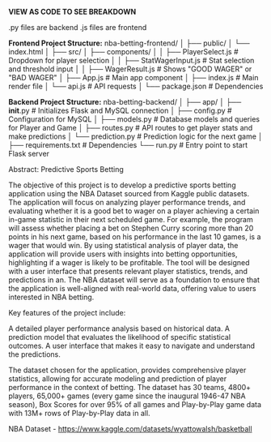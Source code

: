 **VIEW AS CODE TO SEE BREAKDOWN**

.py files are backend
.js files are frontend 

**Frontend Project Structure:**
nba-betting-frontend/
│
├── public/
│   └── index.html
│
├── src/
│   ├── components/
│   │   ├── PlayerSelect.js       # Dropdown for player selection
│   │   ├── StatWagerInput.js     # Stat selection and threshold input
│   │   ├── WagerResult.js        # Shows "GOOD WAGER" or "BAD WAGER"
│   ├── App.js                    # Main app component
│   ├── index.js                  # Main render file
│   └── api.js                    # API requests
│
└── package.json                  # Dependencies


**Backend Project Structure:**
nba-betting-backend/
│
├── app/
│   ├── __init__.py       # Initializes Flask and MySQL connection
│   ├── config.py         # Configuration for MySQL
│   ├── models.py         # Database models and queries for Player and Game
│   ├── routes.py         # API routes to get player stats and make predictions
│   └── prediction.py     # Prediction logic for the next game
│
├── requirements.txt      # Dependencies
└── run.py                # Entry point to start Flask server


Abstract: 
Predictive Sports Betting 

The objective of this project is to develop a predictive sports betting application using the NBA Dataset sourced from Kaggle public datasets. The application will focus on analyzing player performance trends, and evaluating whether it is a good bet to wager on a player achieving a certain in-game statistic in their next scheduled game. For example, the program will assess whether placing a bet on Stephen Curry scoring more than 20 points in his next game, based on his performance in the last 10 games, is a wager that would win. By using statistical analysis of player data, the application will provide users with insights into betting opportunities, highlighting if a wager is likely to be profitable. The tool will be designed with a user interface that presents relevant player statistics, trends, and predictions in an. The NBA dataset will serve as a foundation to ensure that the application is well-aligned with real-world data, offering value to users interested in NBA betting.

Key features of the project include:

A detailed player performance analysis based on historical data.
A prediction model that evaluates the likelihood of specific statistical outcomes.
A user interface that makes it easy to navigate and understand the predictions.

The dataset chosen for the application, provides comprehensive player statistics, allowing for accurate modeling and prediction of player performance in the context of betting. The dataset has 30 teams, 4800+ players, 65,000+ games (every game since the inaugural 1946-47 NBA season), Box Scores for over 95% of all games and Play-by-Play game data with 13M+ rows of Play-by-Play data in all. 


NBA Dataset  - https://www.kaggle.com/datasets/wyattowalsh/basketball
